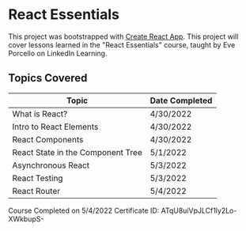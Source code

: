 # React Essentials

This project was bootstrapped with [Create React App](https://github.com/facebook/create-react-app).
This project will cover lessons learned in the "React Essentials" course, taught by Eve Porcello on LinkedIn Learning.

## Topics Covered
| Topic                   | Date Completed |
|-------------------------|----------------|
| What is React?          | 4/30/2022      |
| Intro to React Elements | 4/30/2022      |
| React Components        | 4/30/2022      |
| React State in the Component Tree | 5/1/2022 |
| Asynchronous React | 5/3/2022 |
| React Testing | 5/3/2022 |
| React Router | 5/4/2022 |

Course Completed on 5/4/2022
Certificate ID: ATqU8uiVpJLCf1ly2Lo-XWkbupS-

